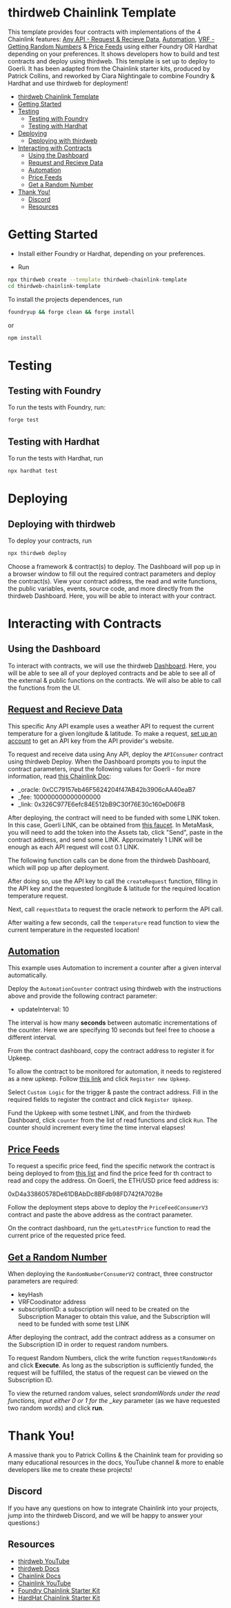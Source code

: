 # thirdweb Chainlink Template

This template provides four contracts with implementations of the 4 Chainlink features: [Any API - Request & Recieve Data](#request-and-recieve-data), [Automation](#automation), [VRF - Getting Random Numbers](#get-a-random-number) & [Price Feeds](#price-feeds) using either Foundry OR Hardhat depending on your preferences. It shows developers how to build and test contracts and deploy using thirdweb.
This template is set up to deploy to Goerli. It has been adapted from the Chainlink starter kits, produced by Patrick Collins, and reworked by Ciara Nightingale to combine Foundry & Hardhat and use thirdweb for deployment!

-   [thirdweb Chainlink Template](#thirdweb-chainlink-template)
-   [Getting Started](#getting-started)
-   [Testing](#testing)
    -   [Testing with Foundry](#testing-with-foundry)
    -   [Testing with Hardhat](#testing-with-hardhat)
-   [Deploying](#deploying)
    -   [Deploying with thirdweb](#deploying-with-thirdweb)
-   [Interacting with Contracts](#interacting-with-contracts)
    -   [Using the Dashboard](#using-the-dashboard)
    -   [Request and Recieve Data](#request-and-recieve-data)
    -   [Automation](#automation)
    -   [Price Feeds](#price-feeds)
    -   [Get a Random Number](#get-a-random-number)
-   [Thank You!](#thank-you)
    -   [Discord](#discord)
    -   [Resources](#resources)

# Getting Started

-   Install either Foundry or Hardhat, depending on your preferences.

-   Run

```sh
npx thirdweb create --template thirdweb-chainlink-template
cd thirdweb-chainlink-template
```

To install the projects dependences, run

```sh
foundryup && forge clean && forge install
```

or

```sh
npm install
```

# Testing

## Testing with Foundry

To run the tests with Foundry, run:

```sh
forge test
```

## Testing with Hardhat

To run the tests with Hardhat, run

```sh
npx hardhat test
```

# Deploying

## Deploying with thirdweb

To deploy your contracts, run

```sh
npx thirdweb deploy
```

Choose a framework & contract(s) to deploy. The Dashboard will pop up in a browser window to fill out the required contract parameters and deploy the contract(s). View your contract address, the read and write functions, the public variables, events, source code, and more directly from the thirdweb Dashboard. Here, you will be able to interact with your contract.

# Interacting with Contracts

## Using the Dashboard

To interact with contracts, we will use the thirdweb [Dashboard](https://thirdweb.com/dashboard). Here, you will be able to see all of your deployed contracts and be able to see all of the external & public functions on the contracts. We will also be able to call the functions from the UI.

## [Request and Recieve Data](/contracts/APIConsumer.sol)

This specific Any API example uses a weather API to request the current temperature for a given longitude & latitude. To make a request, [set up an account](https://openweathermap.org/api) to get an API key from the API provider's website.

To request and receive data using Any API, deploy the `APIConsumer` contract using thirdweb Deploy. When the Dashboard prompts you to input the contract parameters, input the following values for Goerli - for more information, read [this Chainlink Doc](https://docs.chain.link/any-api/testnet-oracles/):

-   \_oracle: 0xCC79157eb46F5624204f47AB42b3906cAA40eaB7
-   \_fee: 100000000000000000
-   \_link: 0x326C977E6efc84E512bB9C30f76E30c160eD06FB

After deploying, the contract will need to be funded with some LINK token. In this case, Goerli LINK, can be obtained from [this faucet](https://faucets.chain.link/). In MetaMask, you will need to add the token into the Assets tab, click "Send", paste in the contract address, and send some LINK. Approximately 1 LINK will be enough as each API request will cost 0.1 LINK.

The following function calls can be done from the thirdweb Dashboard, which will pop up after deployment.

After doing so, use the API key to call the `createRequest` function, filling in the API key and the requested longitude & latitude for the required location temperature request.

Next, call `requestData` to request the oracle network to perform the API call.

After waiting a few seconds, call the `temperature` read function to view the current temperature in the requested location!

## [Automation](/contracts/AutomationCounter.sol)

This example uses Automation to increment a counter after a given interval automatically.

Deploy the `AutomationCounter` contract using thirdweb with the instructions above and provide the following contract parameter:

-   updateInterval: 10

The interval is how many **seconds** between automatic incrementations of the counter. Here we are specifying 10 seconds but feel free to choose a different interval.

From the contract dashboard, copy the contract address to register it for Upkeep.

To allow the contract to be monitored for automation, it needs to registered as a new upkeep. Follow [this link](https://automation.chain.link/) and click `Register new Upkeep`.

Select `Custom Logic` for the trigger & paste the contract address. Fill in the required fields to register the contract and click `Register Upkeep`.

Fund the Upkeep with some testnet LINK, and from the thirdweb Dashboard, click `counter` from the list of read functions and click `Run`. The counter should increment every time the time interval elapses!

## [Price Feeds](/contracts/PriceConsumerV3.sol)

To request a specific price feed, find the specific network the contract is being deployed to from [this list](https://docs.chain.link/data-feeds/price-feeds/addresses/) and find the price feed for th contract to read and copy the address. On Goerli, the ETH/USD price feed address is:

0xD4a33860578De61DBAbDc8BFdb98FD742fA7028e

Follow the deployment steps above to deploy the `PriceFeedConsumerV3` contract and paste the above address as the contract parameter.

On the contract dashboard, run the `getLatestPrice` function to read the current price of the requested price feed.

## [Get a Random Number](/contracts/RandomNumberConsumerV2.sol)

When deploying the `RandomNumberConsumerV2` contract, three constructor parameters are required:

-   keyHash
-   VRFCoodinator address
-   subscriptionID: a subscription will need to be created on the Subscription Manager to obtain this value, and the Subscription will need to be funded with some test LINK

After deploying the contract, add the contract address as a consumer on the Subscription ID in order to request random numbers.

To request Random Numbers, click the write function `requestRandomWords` and click **Execute**. As long as the subscription is sufficiently funded, the request will be fulfilled, the status of the request can be viewed on the Subscription ID.

To view the returned random values, select s*randomWords under the read functions, input either 0 or 1 for the \_key* parameter (as we have requested two random words) and click **run**.

# Thank You!

A massive thank you to Patrick Collins & the Chainlink team for providing so many educational resources in the docs, YouTube channel & more to enable developers like me to create these projects!

## Discord

If you have any questions on how to integrate Chainlink into your projects, jump into the thirdweb Discord, and we will be happy to answer your questions:)

## Resources

-   [thirdweb YouTube](https://www.youtube.com/@thirdweb_)
-   [thirdweb Docs](https://portal.thirdweb.com/)
-   [Chainlink Docs](https://docs.chain.link/)
-   [Chainlink YouTube](chainlink)
-   [Foundry Chainlink Starter Kit](https://github.com/smartcontractkit/foundry-starter-kit)
-   [HardHat Chainlink Starter Kit](https://github.com/smartcontractkit/hardhat-starter-kit)

